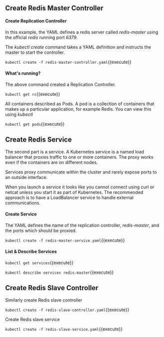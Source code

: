 ## Create Redis Master Controller

#### Create Replication Controller

In this example, the YAML defines a redis server called _redis-master_ using the official _redis_ running port _6379_.

The _kubectl create_ command takes a YAML definition and instructs the master to start the controller.

`kubectl create -f redis-master-controller.yaml`{{execute}}

#### What's running?

The above command created a Replication Controller. 

`kubectl get rc`{{execute}}

All containers described as Pods. A pod is a collection of containers that makes up a particular application, for example Redis. You can view this using _kubectl_

`kubectl get pods`{{execute}}

## Create Redis Service

The second part is a service. A Kubernetes service is a named load balancer that proxies traffic to one or more containers. The proxy works even if the containers are on different nodes.

Services proxy communicate within the cluster and rarely expose ports to an outside interface.

When you launch a service it looks like you cannot connect using curl or netcat unless you start it as part of Kubernetes. The recommended approach is to have a LoadBalancer service to handle external communications.

#### Create Service

The YAML defines the name of the replication controller, _redis-master_, and the ports which should be proxied.

`kubectl create -f redis-master-service.yaml`{{execute}}

#### List &amp; Describe Services

`kubectl get services`{{execute}}

`kubectl describe services redis-master`{{execute}}

## Create Redis Slave Controller

Similarly create Redis slave controller

`kubectl create -f redis-slave-controller.yaml`{{execute}}

Create Redis slave service

`kubectl create -f redis-slave-service.yaml`{{execute}}
